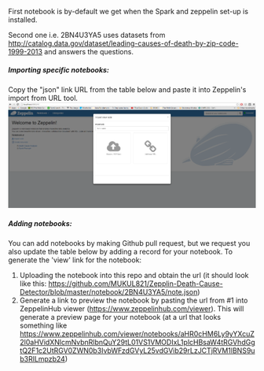 First notebook is by-default we get when the Spark and zeppelin set-up is installed.

Second one i.e. 2BN4U3YA5 uses datasets from http://catalog.data.gov/dataset/leading-causes-of-death-by-zip-code-1999-2013 and answers the questions.


##### Importing specific notebooks:
Copy the "json" link URL from the table below and paste it into Zeppelin's import from URL tool.
![Import UI](https://github.com/MUKUL821/Zepplin-Death-Cause-Detector/blob/master/screenshots/import.PNG)

##### Adding notebooks:
You can add notebooks by making Github pull request, but we request you also update the table below by adding a record for your notebook. To generate the 'view' link for the notebook:

1. Uploading the notebook into this repo and obtain the url (it should look like this: https://github.com/MUKUL821/Zepplin-Death-Cause-Detector/blob/master/notebook/2BN4U3YA5/note.json)
2. Generate a link to preview the notebook by pasting the url from #1 into ZeppelinHub viewer (https://www.zeppelinhub.com/viewer). This will generate a preview page for your notebook (at a url that looks something like https://www.zeppelinhub.com/viewer/notebooks/aHR0cHM6Ly9yYXcuZ2l0aHVidXNlcmNvbnRlbnQuY29tL01VS1VMODIxL1plcHBsaW4tRGVhdGgtQ2F1c2UtRGV0ZWN0b3IvbWFzdGVyL25vdGVib29rLzJCTjRVM1lBNS9ub3RlLmpzb24)


